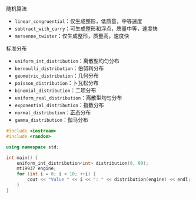 随机算法
- `linear_congruential`：仅生成整形，低质量，中等速度
- `subtract_with_carry`：可生成整形和浮点，质量中等，速度快
- `mersenne_twister`：仅生成整形，质量高，速度快

标准分布
- `uniform_int_distribution`：离散型均匀分布
- `bernoulli_distribution`：伯努利分布
- `geometric_distribution`：几何分布
- `poisson_distribution`：卜瓦松分布
- `binomial_distribution`：二项分布
- `uniform_real_distribution`：离散型均匀分布
- `exponential_distribution`：指数分布
- `normal_distribution`：正态分布
- `gamma_distribution`：伽马分布

```c++
#include <iostream>
#include <random>

using namespace std;

int main() {
    uniform_int_distribution<int> distribution(0, 90);
    mt19937 engine;
    for (int i = 0; i < 10; ++i) {
        cout << "Value " << i << ": " << distribution(engine) << endl;
    }
}
```
